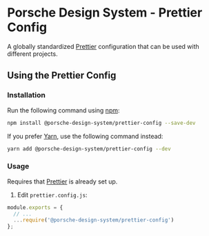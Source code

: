 # Porsche Design System - Prettier Config

A globally standardized [Prettier](https://prettier.io) configuration that can be used with different projects.

## Using the Prettier Config

### Installation

Run the following command using [npm](https://www.npmjs.com):

```bash
npm install @porsche-design-system/prettier-config --save-dev
```

If you prefer [Yarn](https://yarnpkg.com), use the following command instead:

```bash
yarn add @porsche-design-system/prettier-config --dev
```

### Usage
Requires that [Prettier](https://prettier.io) is already set up.

1.  Edit `prettier.config.js`:

```js
module.exports = {
  // ...
  ...require('@porsche-design-system/prettier-config')
};
```
